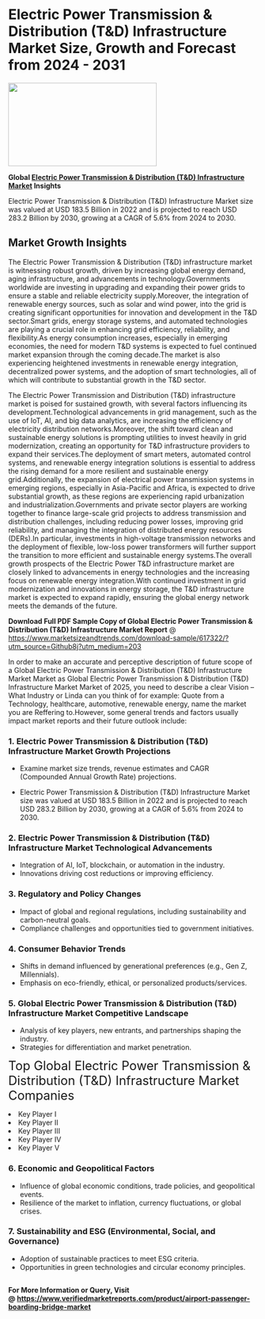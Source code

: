 <H1>Electric Power Transmission & Distribution (T&D) Infrastructure Market Size, Growth and Forecast from 2024 - 2031</H1><img class="aligncenter size-medium wp-image-584254" src="https://thirdeyenews.in/wp-content/uploads/2024/09/Global-Market-Research-300x168.jpeg" alt="" width="300" height="168" /><p><strong>Global&nbsp;<a href="https://www.marketsizeandtrends.com/download-sample/617322/?utm_source=Github8j?utm_medium=203">Electric Power Transmission & Distribution (T&D) Infrastructure Market</a> Insights</strong></p><p>Electric Power Transmission & Distribution (T&D) Infrastructure Market size was valued at USD 183.5 Billion in 2022 and is projected to reach USD 283.2 Billion by 2030, growing at a CAGR of 5.6% from 2024 to 2030.</p><p><h2>Market Growth Insights</h2> <p>The Electric Power Transmission & Distribution (T&D) infrastructure market is witnessing robust growth, driven by increasing global energy demand, aging infrastructure, and advancements in technology.Governments worldwide are investing in upgrading and expanding their power grids to ensure a stable and reliable electricity supply.Moreover, the integration of renewable energy sources, such as solar and wind power, into the grid is creating significant opportunities for innovation and development in the T&D sector.Smart grids, energy storage systems, and automated technologies are playing a crucial role in enhancing grid efficiency, reliability, and flexibility.As energy consumption increases, especially in emerging economies, the need for modern T&D systems is expected to fuel continued market expansion through the coming decade.The market is also experiencing heightened investments in renewable energy integration, decentralized power systems, and the adoption of smart technologies, all of which will contribute to substantial growth in the T&D sector.</p> <p>The Electric Power Transmission and Distribution (T&D) infrastructure market is poised for sustained growth, with several factors influencing its development.Technological advancements in grid management, such as the use of IoT, AI, and big data analytics, are increasing the efficiency of electricity distribution networks.Moreover, the shift toward clean and sustainable energy solutions is prompting utilities to invest heavily in grid modernization, creating an opportunity for T&D infrastructure providers to expand their services.The deployment of smart meters, automated control systems, and renewable energy integration solutions is essential to address the rising demand for a more resilient and sustainable energy grid.Additionally, the expansion of electrical power transmission systems in emerging regions, especially in Asia-Pacific and Africa, is expected to drive substantial growth, as these regions are experiencing rapid urbanization and industrialization.Governments and private sector players are working together to finance large-scale grid projects to address transmission and distribution challenges, including reducing power losses, improving grid reliability, and managing the integration of distributed energy resources (DERs).In particular, investments in high-voltage transmission networks and the deployment of flexible, low-loss power transformers will further support the transition to more efficient and sustainable energy systems.The overall growth prospects of the Electric Power T&D infrastructure market are closely linked to advancements in energy technologies and the increasing focus on renewable energy integration.With continued investment in grid modernization and innovations in energy storage, the T&D infrastructure market is expected to expand rapidly, ensuring the global energy network meets the demands of the future.<p><span class=""><strong>Download Full PDF Sample Copy of Global Electric Power Transmission & Distribution (T&D) Infrastructure Market Report</strong> @ <a href="https://www.marketsizeandtrends.com/download-sample/617322/?utm_source=Github8j?utm_medium=203" target="_blank">https://www.marketsizeandtrends.com/download-sample/617322/?utm_source=Github8j?utm_medium=203</a></span></p><p>In order to make an accurate and perceptive description of future scope of a Global&nbsp;Electric Power Transmission & Distribution (T&D) Infrastructure Market Market as Global&nbsp;Electric Power Transmission & Distribution (T&D) Infrastructure Market Market of 2025, you need to describe a clear Vision &ndash; What Industry or Linda can you think of for example: Quote from a Technology, healthcare, automotive, renewable energy, name the market you are Reffering to.However, some general trends and factors usually impact market reports and their future outlook include:</p><h3>1.&nbsp;<strong>Electric Power Transmission & Distribution (T&D) Infrastructure Market Growth Projections</strong></h3><ul><li>Examine market size trends, revenue estimates and CAGR (Compounded Annual Growth Rate) projections.</li><li><p>Electric Power Transmission & Distribution (T&D) Infrastructure Market size was valued at USD 183.5 Billion in 2022 and is projected to reach USD 283.2 Billion by 2030, growing at a CAGR of 5.6% from 2024 to 2030.</p></li></ul><h3>2.&nbsp;<strong>Electric Power Transmission & Distribution (T&D) Infrastructure Market Technological Advancements</strong></h3><ul><li>Integration of AI, IoT, blockchain, or automation in the industry.</li><li>Innovations driving cost reductions or improving efficiency.</li></ul><h3>3.&nbsp;<strong>Regulatory and Policy Changes</strong></h3><ul><li>Impact of global and regional regulations, including sustainability and carbon-neutral goals.</li><li>Compliance challenges and opportunities tied to government initiatives.</li></ul><h3>4.&nbsp;<strong>Consumer Behavior Trends</strong></h3><ul><li>Shifts in demand influenced by generational preferences (e.g., Gen Z, Millennials).</li><li>Emphasis on eco-friendly, ethical, or personalized products/services.</li></ul><h3>5.&nbsp;<strong>Global Electric Power Transmission & Distribution (T&D) Infrastructure Market Competitive Landscape</strong></h3><ul><li>Analysis of key players, new entrants, and partnerships shaping the industry.</li><li>Strategies for differentiation and market penetration.</li></ul><p data-pm-slice="1 1 []"><span style="color: inherit; font-family: inherit; font-size: 25px;">Top Global Electric Power Transmission & Distribution (T&D) Infrastructure Market Companies</span></p><div class="" data-test-id=""><p><li>Key Player I</li><li> Key Player II</li><li> Key Player III</li><li> Key Player IV</li><li> Key Player V</li></p></div><h3>6.&nbsp;<strong>Economic and Geopolitical Factors</strong></h3><ul><li>Influence of global economic conditions, trade policies, and geopolitical events.</li><li>Resilience of the market to inflation, currency fluctuations, or global crises.</li></ul><h3>7.&nbsp;<strong>Sustainability and ESG (Environmental, Social, and Governance)</strong></h3><ul><li>Adoption of sustainable practices to meet ESG criteria.</li><li>Opportunities in green technologies and circular economy principles.</li></ul><h2><strong style="font-size: 14px;">For More Information or Query, Visit @&nbsp;</strong><a style="background-color: #ffffff; font-size: 14px;" href="https://www.marketsizeandtrends.com/report/electric-power-transmission-distribution-t-d-infrastructure-market/" target="_blank">https://www.verifiedmarketreports.com/product/airport-passenger-boarding-bridge-market</a></h2>